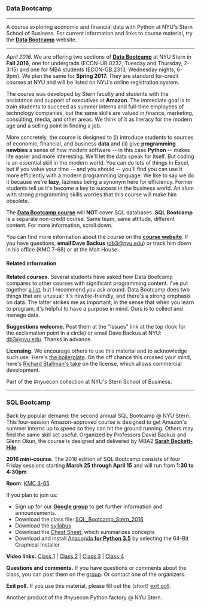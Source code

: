 ### Data Bootcamp

---

A course exploring economic and financial data with Python at NYU's Stern School of Business.  For current information and links to course material, try the **[Data Bootcamp](http://databootcamp.nyuecon.com/)** website.  

---

*April 2016.*  We are offering two sections of **[Data Bootcamp](http://databootcamp.nyuecon.com/)** at NYU Stern in **Fall 2016**, one for undergrads (ECON-UB.0232, Tuesday and Thursday, 2-3:15) and one for MBA students (ECON-GB.2313, Wednesday nights, 6-9pm).  We plan the same for **Spring 2017.** They are standard for-credit courses at NYU and will be listed on NYU's online registration system.  

The course was developed by Stern faculty and students with the assistance and support of executives at **Amazon**.  The immediate goal is to train students to succeed as summer interns and full-time employees of technology companies, but the same skills are valued in finance, marketing, consulting, media, and other areas. We think of it as literacy for the modern age and a selling point in finding a job.   

More concretely, the course is designed to (i) introduce students to sources of economic, financial, and business **data** and (ii) give **programming newbies** a sense of how modern software -- in this case **Python** -- makes life easier and more interesting.  We'll let the data speak for itself.  But coding is an essential skill in the modern world. You can do lots of things in Excel, but if you value your time -- and you should -- you'll find you can use it more efficiently with a modern programming language.  We like to say we do it because we're **lazy**, laziness being a synonym here for efficiency.  Former students tell us it's become a key to success in the business world.  An alum with strong programming skills worries that this course will make him obsolete.   

The **[Data Bootcamp course](http://databootcamp.nyuecon.com/)** will **NOT** cover SQL databases.  **SQL Bootcamp** is a separate non-credit course.  Same team, same attitude, different content.  For more information, scroll down.  

You can find more information about the course on the **[course website](http://databootcamp.nyuecon.com/)**.  If you have questions, **email Dave Backus** (db3@nyu.edu) or track him down in his office (KMC 7-68) or at the Malt House.  

#### Related information 

**Related courses.** Several students have asked how Data Bootcamp compares to other courses with significant programming content.  I've put together [a list](https://github.com/DaveBackus/Data_Bootcamp/blob/master/Markdown/related_courses.md#related-courses), but I recommend you ask around.  Data Bootcamp does two things that are unusual:  it's newbie-friendly, and there's a strong emphasis on data.  The latter strikes me as important, in the sense that when you learn to program, it's helpful to have a purpose in mind.  Ours is to collect and manage data.  

**Suggestions welcome.**  Post them at the "Issues" link at the top (look for the exclamation point in a circle) or email Dave Backus at NYU:  db3@nyu.edu. Thanks in advance. 

**Licensing.** We encourage others to use this material and to acknowledge such use.
Here's [the boilerplate](https://github.com/DaveBackus/Data_Bootcamp/blob/master/LICENSE.md).
On the off chance this crossed your mind, here's 
[Richard Stallman's take](http://www.newyorker.com/business/currency/the-gnu-manifesto-turns-thirty) on the license, which allows commercial development.  

Part of the #nyuecon collection at NYU's Stern School of Business. 

---
### SQL Bootcamp

Back by popular demand:  the second annual SQL Bootcamp @ NYU Stern.  This four-session Amazon-approved course is designed to get Amazon's summer interns up to speed so they can hit the ground running.  Others may find the same skill set useful.  Organized by Professors David Backus and Glenn Okun, the course is designed and delivered by MBA2 **[Sarah Beckett-Hile](https://www.linkedin.com/in/sarahbecketthile)**.  
 
**2016 mini-course.** The 2016 edition of SQL Bootcamp consists of four Friday sessions starting **March 25 through April 15** and will run from **1:30 to 4:30pm**. 

**Room**: [KMC 3-65](http://web-docs.stern.nyu.edu/old_web/emplibrary/NYUSternLocation.pdf)

If you plan to join us:
* Sign up for our **[Google group](https://groups.google.com/forum/#!forum/nyu_data_bootcamp)** to get further information and announcements.  
* Download the class file: [SQL_Bootcamp_Stern_2016](https://www.dropbox.com/s/knjvfqadgkhi9hx/SQL_Bootcamp_Stern_2016.ipynb?dl=1)
* Download the [syllabus](https://github.com/DaveBackus/Data_Bootcamp/raw/master/Code/SQL/SQL_Bootcamp_Syllabus.pdf)
* Download the [Cheat Sheet](https://github.com/DaveBackus/Data_Bootcamp/raw/master/Code/SQL/SQLBOOTCAMPCHEATSHEET.pdf), which summarizes concepts
* Download and install [Anaconda **for Python 3.5**](https://www.continuum.io/downloads) by selecting the 64-Bit Graphical Installer


**Video links.**  [Class 1](http://nyustern.mediasite.com/Mediasite/Play/cf40e7f1bfa64eb2b73a512a6127f10b1d) | [Class 2](http://nyustern.mediasite.com/Mediasite/Play/a389fa743d9741cf947c572bfa4afbcb1d) | [Class 3](http://nyustern.mediasite.com/Mediasite/Play/2279e798cc1b4835b3cd9845ab30618c1d) | [Class 4](http://nyustern.mediasite.com/Mediasite/Play/47344f2d9b6c41dd99c869171c7ec3871d)  

<!--
#### Spring 2015 edition  

Professors David Backus and Glenn Okun proudly present the 2015 *NYU Stern School of Business SQL Bootcamp*. This five-session non-credit program will be taught by Sarah Beckett-Hile. It follows a popular
[Python mini-course](https://github.com/DaveBackus/Data_Bootcamp#data-bootcamp) run last fall.  

**Sessions.** Class sessions will be held on Fridays in KMC 5-90, 2pm to 5pm, starting March 27 and running through April 24.

**Before the first class.**  We will be using the Anaconda distribution of Python 3.4. 
To install it on your computer, follow [these instructions](https://docs.google.com/document/d/1kvZAEEh4MqpWfVuW1eW3lBvsS2yKEJXtzAkOZSrtd5s/edit?usp=sharing).
If you're stumped, come 30 minutes early to our first session.  

**Announcements.** If you want to get announcements about the class, please join our [discussion group](https://groups.google.com/forum/#!forum/nyu_data_bootcamp), a Google Group devoted to this purpose.
You can ask questions there, too.  

**Materials.**  Also before the first class, you should download these documents and save them in a convenient folder/directory: 
* [Syllabus](https://github.com/DaveBackus/Data_Bootcamp/blob/master/Code/SQL/SBH_SQL_Syllabus.pdf)
* [IPython notebook](https://github.com/DaveBackus/Data_Bootcamp/blob/master/Code/SQL/SQL_Intro.ipynb) (essentially a combination of slides and code for the course) 
* [Python support code](https://github.com/DaveBackus/Data_Bootcamp/blob/master/Code/SQL/SQL_support_code.py) (you won't touch this, it runs behind the scenes, but you need it for the notebook to run) 
* [Cheat sheet](https://github.com/DaveBackus/Data_Bootcamp/blob/master/Code/SQL/SQL_Cheat_Sheet.pdf): this covers the whole course.  

Once you've done this: 
* Open Anaconda, then launch "ipython-notebook". This will open a window in your default browser where you can navigate your computer's local folders
* Locate and open the folder where you saved SQL_Intro.ipynb and SQL_support_code.py. 
* Click to open SQL_Intro.ipynb (you don't need to open SQL_support_code.py, just make sure it's in the same folder).

**Webinar.**  We have set up a "webinar" for people who cannot be here in person, 
including alums and other friends of the school.  Please register [here](https://attendee.gotowebinar.com/register/3554985340709263362) 
for SQL Bootcamp at NYU Stern School of Business. After registering, you will receive a confirmation email with information about joining the webinar.  The webinar gives you access to a live stream and the ability to ask questions.  
-->

<!-- 
**Videos.** The collection:  

[Session 1](https://www.dropbox.com/s/fr36ox2cfmlgq2g/NYU_Stern_SQL_Bootcamp_Session_1.mov?dl=0) | 
[Session 2](https://www.dropbox.com/s/adecgf0llk97eh1/NYU_Stern_SQL_Bootcamp_Session_2.mov?dl=0) |
[Session 3](https://www.dropbox.com/s/oepu3q8ubrop1kr/NYU_Stern_SQL_Bootcamp_Session_3.mov?dl=0) | 
[Session 4](https://www.dropbox.com/s/g1imh5zv9644v3v/NYU_Stern_SQL_Bootcamp_Session_4.mp4?dl=0) | 
[Session 5](https://www.dropbox.com/s/zbheuu04c3z63ym/NYU_Stern_SQL_Bootcamp_Session_5.mp4?dl=0) 

Please download before playing. 
--> 

**Questions and comments.** If you have questions or comments about the class, you can post them on the 
[group](https://groups.google.com/forum/#!forum/nyu_data_bootcamp).  Or contact one of the organizers.   

**Exit poll.** If you use this material, please fill out the (short) [exit poll](https://docs.google.com/forms/d/1ZV9NW2Lum3Tp5jVMJWg8I5gkvVi0NmskdL1bameVmMg/viewform?usp=send_form).

Another product of the #nyuecon Python factory @ NYU Stern.
